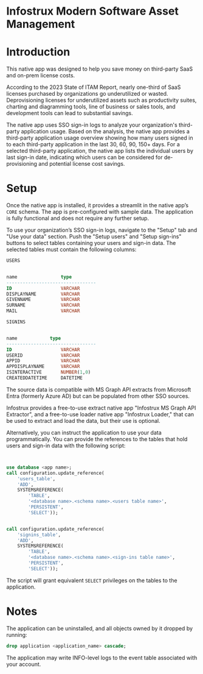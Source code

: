 Infostrux Modern Software Asset Management
================================

# Introduction


This native app was designed to help you save money on third-party SaaS and on-prem license costs.


According to the 2023 State of ITAM Report, nearly one-third of SaaS licenses purchased by organizations go underutilized or wasted. Deprovisioning licenses for underutilized assets such as productivity suites, charting and diagramming tools, line of business or sales tools, and development tools can lead to substantial savings.


The native app uses SSO sign-in logs to analyze your organization's third-party application usage. Based on the analysis, the native app provides a third-party application usage overview showing how many users signed in to each third-party application in the last 30, 60, 90, 150+ days. For a selected third-party application, the native app lists the individual users by last sign-in date, indicating which users can be considered for de-provisioning and potential license cost savings.

# Setup


Once the native app is installed, it provides a streamlit in the native app’s `CORE` schema. The app is pre-configured with sample data. The application is fully functional and does not require any further setup.


To use your organization’s SSO sign-in logs, navigate to the "Setup" tab and "Use your data" section. Push the "Setup users" and "Setup sign-ins" buttons to select tables containing your users and sign-in data. The selected tables must contain the following columns:

``` SQL
USERS


name                type
---------------------------------
ID                  VARCHAR
DISPLAYNAME         VARCHAR
GIVENNAME           VARCHAR
SURNAME             VARCHAR
MAIL                VARCHAR
```

``` SQL
SIGNINS


name            type
---------------------------------
ID                  VARCHAR
USERID              VARCHAR
APPID               VARCHAR
APPDISPLAYNAME      VARCHAR
ISINTERACTIVE       NUMBER(1,0)
CREATEDDATETIME     DATETIME
```


The source data is compatible with MS Graph API extracts from Microsoft Entra (formerly Azure AD) but can be populated from other SSO sources.


Infostrux provides a free-to-use extract native app "Infostrux MS Graph API Extractor", and a free-to-use loader native app "Infostrux Loader," that can be used to extract and load the data, but their use is optional.


Alternatively, you can instruct the application to use your data programmatically. You can provide the references to the tables that hold users and sign-in data with the following script:

```SQL


use database <app name>;
call configuration.update_reference(
    'users_table', 
    'ADD', 
    SYSTEM$REFERENCE(
        'TABLE', 
        '<database name>.<schema name>.<users table name>', 
        'PERSISTENT', 
        'SELECT'));


call configuration.update_reference(
    'signins_table', 
    'ADD', 
    SYSTEM$REFERENCE(
        'TABLE', 
        '<database name>.<schema name>.<sign-ins table name>', 
        'PERSISTENT', 
        'SELECT'));

```
The script will grant equivalent `SELECT` privileges on the tables to the application.

# Notes


The application can be uninstalled, and all objects owned by it dropped by running:

```SQL
drop application <application_name> cascade;
```


The application may write INFO-level logs to the event table associated with your account.

